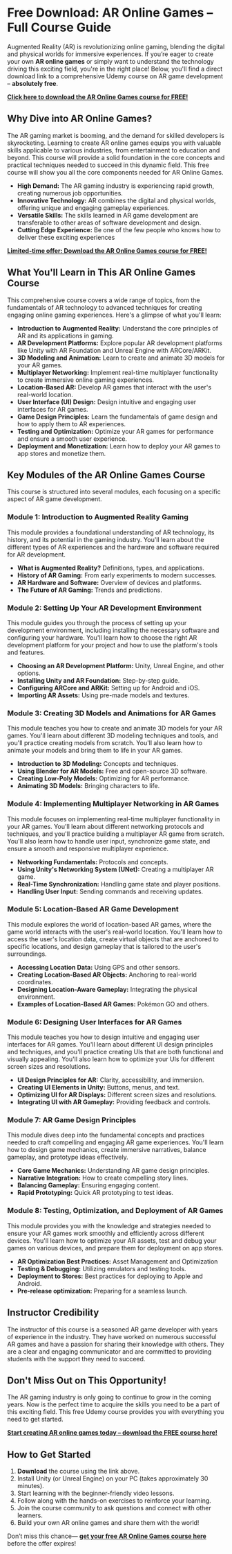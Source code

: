 # Free Download: AR Online Games – Full Course Guide

Augmented Reality (AR) is revolutionizing online gaming, blending the digital and physical worlds for immersive experiences. If you’re eager to create your own **AR online games** or simply want to understand the technology driving this exciting field, you're in the right place! Below, you'll find a direct download link to a comprehensive Udemy course on AR game development – **absolutely free**.

[**Click here to download the AR Online Games course for FREE!**](https://udemywork.com/ar-online-games)

## Why Dive into AR Online Games?

The AR gaming market is booming, and the demand for skilled developers is skyrocketing. Learning to create AR online games equips you with valuable skills applicable to various industries, from entertainment to education and beyond. This course will provide a solid foundation in the core concepts and practical techniques needed to succeed in this dynamic field. This free course will show you all the core components needed for AR Online Games.

*   **High Demand:** The AR gaming industry is experiencing rapid growth, creating numerous job opportunities.
*   **Innovative Technology:** AR combines the digital and physical worlds, offering unique and engaging gameplay experiences.
*   **Versatile Skills:** The skills learned in AR game development are transferable to other areas of software development and design.
*   **Cutting Edge Experience:** Be one of the few people who knows how to deliver these exciting experiences

[**Limited-time offer: Download the AR Online Games course for FREE!**](https://udemywork.com/ar-online-games)

## What You'll Learn in This AR Online Games Course

This comprehensive course covers a wide range of topics, from the fundamentals of AR technology to advanced techniques for creating engaging online gaming experiences. Here's a glimpse of what you'll learn:

*   **Introduction to Augmented Reality:** Understand the core principles of AR and its applications in gaming.
*   **AR Development Platforms:** Explore popular AR development platforms like Unity with AR Foundation and Unreal Engine with ARCore/ARKit.
*   **3D Modeling and Animation:** Learn to create and animate 3D models for your AR games.
*   **Multiplayer Networking:** Implement real-time multiplayer functionality to create immersive online gaming experiences.
*   **Location-Based AR:** Develop AR games that interact with the user's real-world location.
*   **User Interface (UI) Design:** Design intuitive and engaging user interfaces for AR games.
*   **Game Design Principles:** Learn the fundamentals of game design and how to apply them to AR experiences.
*   **Testing and Optimization:** Optimize your AR games for performance and ensure a smooth user experience.
*   **Deployment and Monetization:** Learn how to deploy your AR games to app stores and monetize them.

## Key Modules of the AR Online Games Course

This course is structured into several modules, each focusing on a specific aspect of AR game development.

### Module 1: Introduction to Augmented Reality Gaming

This module provides a foundational understanding of AR technology, its history, and its potential in the gaming industry. You'll learn about the different types of AR experiences and the hardware and software required for AR development.

*   **What is Augmented Reality?** Definitions, types, and applications.
*   **History of AR Gaming:** From early experiments to modern successes.
*   **AR Hardware and Software:** Overview of devices and platforms.
*   **The Future of AR Gaming:** Trends and predictions.

### Module 2: Setting Up Your AR Development Environment

This module guides you through the process of setting up your development environment, including installing the necessary software and configuring your hardware. You'll learn how to choose the right AR development platform for your project and how to use the platform's tools and features.

*   **Choosing an AR Development Platform:** Unity, Unreal Engine, and other options.
*   **Installing Unity and AR Foundation:** Step-by-step guide.
*   **Configuring ARCore and ARKit:** Setting up for Android and iOS.
*   **Importing AR Assets:** Using pre-made models and textures.

### Module 3: Creating 3D Models and Animations for AR Games

This module teaches you how to create and animate 3D models for your AR games. You'll learn about different 3D modeling techniques and tools, and you'll practice creating models from scratch. You'll also learn how to animate your models and bring them to life in your AR games.

*   **Introduction to 3D Modeling:** Concepts and techniques.
*   **Using Blender for AR Models:** Free and open-source 3D software.
*   **Creating Low-Poly Models:** Optimizing for AR performance.
*   **Animating 3D Models:** Bringing characters to life.

### Module 4: Implementing Multiplayer Networking in AR Games

This module focuses on implementing real-time multiplayer functionality in your AR games. You'll learn about different networking protocols and techniques, and you'll practice building a multiplayer AR game from scratch. You'll also learn how to handle user input, synchronize game state, and ensure a smooth and responsive multiplayer experience.

*   **Networking Fundamentals:** Protocols and concepts.
*   **Using Unity's Networking System (UNet):** Creating a multiplayer AR game.
*   **Real-Time Synchronization:** Handling game state and player positions.
*   **Handling User Input:** Sending commands and receiving updates.

### Module 5: Location-Based AR Game Development

This module explores the world of location-based AR games, where the game world interacts with the user's real-world location. You'll learn how to access the user's location data, create virtual objects that are anchored to specific locations, and design gameplay that is tailored to the user's surroundings.

*   **Accessing Location Data:** Using GPS and other sensors.
*   **Creating Location-Based AR Objects:** Anchoring to real-world coordinates.
*   **Designing Location-Aware Gameplay:** Integrating the physical environment.
*   **Examples of Location-Based AR Games:** Pokémon GO and others.

### Module 6: Designing User Interfaces for AR Games

This module teaches you how to design intuitive and engaging user interfaces for AR games. You'll learn about different UI design principles and techniques, and you'll practice creating UIs that are both functional and visually appealing. You'll also learn how to optimize your UIs for different screen sizes and resolutions.

*   **UI Design Principles for AR:** Clarity, accessibility, and immersion.
*   **Creating UI Elements in Unity:** Buttons, menus, and text.
*   **Optimizing UI for AR Displays:** Different screen sizes and resolutions.
*   **Integrating UI with AR Gameplay:** Providing feedback and controls.

### Module 7: AR Game Design Principles

This module dives deep into the fundamental concepts and practices needed to craft compelling and engaging AR game experiences. You'll learn how to design game mechanics, create immersive narratives, balance gameplay, and prototype ideas effectively.

*   **Core Game Mechanics:** Understanding AR game design principles.
*   **Narrative Integration:** How to create compelling story lines.
*   **Balancing Gameplay:** Ensuring engaging content.
*   **Rapid Prototyping:** Quick AR prototyping to test ideas.

### Module 8: Testing, Optimization, and Deployment of AR Games

This module provides you with the knowledge and strategies needed to ensure your AR games work smoothly and efficiently across different devices. You'll learn how to optimize your AR assets, test and debug your games on various devices, and prepare them for deployment on app stores.

*   **AR Optimization Best Practices:** Asset Management and Optimization
*   **Testing & Debugging:** Utilizing emulators and testing tools.
*   **Deployment to Stores:** Best practices for deploying to Apple and Android.
*   **Pre-release optimization:** Preparing for a seamless launch.

## Instructor Credibility

The instructor of this course is a seasoned AR game developer with years of experience in the industry. They have worked on numerous successful AR games and have a passion for sharing their knowledge with others. They are a clear and engaging communicator and are committed to providing students with the support they need to succeed.

## Don't Miss Out on This Opportunity!

The AR gaming industry is only going to continue to grow in the coming years. Now is the perfect time to acquire the skills you need to be a part of this exciting field. This free Udemy course provides you with everything you need to get started.

[**Start creating AR online games today – download the FREE course here!**](https://udemywork.com/ar-online-games)

## How to Get Started

1.  **Download** the course using the link above.
2.  Install Unity (or Unreal Engine) on your PC (takes approximately 30 minutes).
3.  Start learning with the beginner-friendly video lessons.
4.  Follow along with the hands-on exercises to reinforce your learning.
5.  Join the course community to ask questions and connect with other learners.
6.  Build your own AR online games and share them with the world!

Don’t miss this chance— **[get your free AR Online Games course here](https://udemywork.com/ar-online-games)** before the offer expires!
